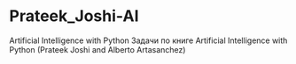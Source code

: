 # Prateek_Joshi-AI
Artificial Intelligence with Python 
Задачи по книге Artificial Intelligence with Python (Prateek Joshi and Alberto Artasanchez)
